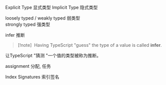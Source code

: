 Explicit Type  显式类型
Implicit Type  隐式类型

loosely typed / weakly typed    弱类型   
strongly typed   强类型


infer  推断

>[!note]  Having TypeScript "guess" the type of a value is called **infer**.
 
让TypeScript "猜测 "一个值的类型被称为推断。

assignment  分配, 任务


Index Signatures 索引签名